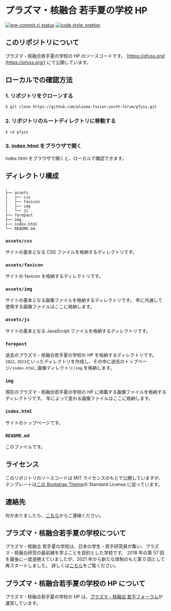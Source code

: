 # プラズマ・核融合 若手夏の学校 HP

[![pre-commit.ci status](https://results.pre-commit.ci/badge/github/plasma-fusion-youth-forum/pfyss/main.svg)](https://results.pre-commit.ci/latest/github/plasma-fusion-youth-forum/pfyss/main)
[![code style: prettier](https://img.shields.io/badge/code_style-prettier-ff69b4.svg?style=flat-square)](https://github.com/prettier/prettier)

## このリポジトリについて

プラズマ・核融合若手夏の学校の HP のソースコードです。
[https://pfyss.org](https://pfyss.org/)
にて公開しています。

## ローカルでの確認方法

### 1. リポジトリをクローンする

```bash
$ git clone https://github.com/plasma-fusion-youth-forum/pfyss.git
```

### 2. リポジトリのルートディレクトリに移動する

```bash
$ cd pfyss
```

### 3. index.html をブラウザで開く

index.html をブラウザで開くと、ローカルで確認できます。

## ディレクトリ構成

```
.
├── assets
│   ├── css
│   ├── favicon
│   ├── img
│   └── js
├── forepast
├── img
├── index.html
└── README.md
```

### `assets/css`

サイトの基本となる CSS ファイルを格納するディレクトリです。

### `assets/favicon`

サイトの favicon を格納するディレクトリです。

### `assets/img`

サイトの基本となる画像ファイルを格納するディレクトリです。
年に共通して使用する画像ファイルはここに格納します。

### `assets/js`

サイトの基本となる JavaScript ファイルを格納するディレクトリです。

### `forepast`

過去のプラズマ・核融合若手夏の学校の HP を格納するディレクトリです。
`2022`, `2023`といったディレクトリを作成し、その中に過去のトップページ`/index.html`, 画像ディレクトリ`/img`
を格納します。

### `img`

現在のプラズマ・核融合若手夏の学校の HP に掲載する画像ファイルを格納するディレクトリです。
年によって変わる画像ファイルはここに格納します。

### `index.html`

サイトのトップページです。

### `README.md`

このファイルです。

## ライセンス

このリポジトリのソースコードは MIT ライセンスのもとで公開していますが、テンプレートは[この Bootstrap Theme](https://themes.getbootstrap.com/product/silicon-business-technology-template-ui-kit/)の Standard License に従っています。

## 連絡先

何かありましたら、[こちら](https://pfyss.org/contact/)からご連絡ください。

## プラズマ・核融合若手夏の学校について

プラズマ・核融合 若手夏の学校は、日本の学生・若手研究員が集い、プラズマ・核融合研究の最前線を学ぶことを目的とした学校です。
2018 年の第 57 回を最後に一度途絶えていましたが、2021 年から新たな体制のもと第 0 回として再スタートしました。
詳しくは[こちら](https://pfyss.org/forepast/)をご覧ください。

## プラズマ・核融合若手夏の学校の HP について

プラズマ・核融合若手夏の学校の HP は、[プラズマ・核融合 若手フォーラム](https://www.jspf.or.jp/wakate/)が運営しています。
